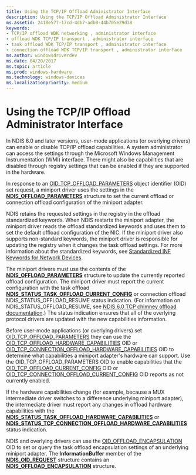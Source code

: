 ```yaml
---
title: Using the TCP/IP Offload Administrator Interface
description: Using the TCP/IP Offload Administrator Interface
ms.assetid: 2418e577-17cd-4db7-adb0-44b705e29d38
keywords:
- TCP/IP offload WDK networking , administrator interface
- offload WDK TCP/IP transport , administrator interface
- task offload WDK TCP/IP transport , administrator interface
- connection offload WDK TCP/IP transport , administrator interface
ms.author: windowsdriverdev
ms.date: 04/20/2017
ms.topic: article
ms.prod: windows-hardware
ms.technology: windows-devices
ms.localizationpriority: medium
---
```


# Using the TCP/IP Offload Administrator Interface





In NDIS 6.0 and later versions, user-mode applications (or overlying drivers) can enable or disable TCP/IP offload capabilities. A system administrator can access the settings through the Microsoft Windows Management Instrumentation (WMI) interface. There might also be capabilities that are disabled through registry settings that can be enabled if they are supported in the hardware.

In response to an [OID\_TCP\_OFFLOAD\_PARAMETERS](https://msdn.microsoft.com/library/windows/hardware/ff569807) object identifier (OID) set request, a miniport driver uses the settings in the [**NDIS\_OFFLOAD\_PARAMETERS**](https://msdn.microsoft.com/library/windows/hardware/ff566706) structure to set the current offload or connection offload configuration of the miniport adapter.

NDIS retains the requested settings in the registry in the offload standardized keywords. When NDIS restarts the miniport adapter, the miniport driver reads the offload standardized keywords and uses them to set the default offload configuration of the NIC. If the miniport driver also supports non-standard keywords, the miniport driver is responsible for updating the registry when it changes the task offload settings. For more information about the standardized keywords, see [Standardized INF Keywords for Network Devices](standardized-inf-keywords-for-network-devices.md).

The miniport drivers must use the contents of the [**NDIS\_OFFLOAD\_PARAMETERS**](https://msdn.microsoft.com/library/windows/hardware/ff566706) structure to update the currently reported offload configuration. The miniport driver must report the current configuration with the task offload [**NDIS\_STATUS\_TASK\_OFFLOAD\_CURRENT\_CONFIG**](https://msdn.microsoft.com/library/windows/hardware/ff567424) or connection offload NDIS\_STATUS\_OFFLOAD\_RESUME status indication. (For information on NDIS\_STATUS\_OFFLOAD\_RESUME, see [NDIS 6.0 TCP chimney offload documentation](full-tcp-offload.md).) The status indication ensures that all of the overlying protocol drivers are updated with the new capabilities information.

Before user-mode applications (or overlying drivers) set [OID\_TCP\_OFFLOAD\_PARAMETERS](https://msdn.microsoft.com/library/windows/hardware/ff569807) they can use the [OID\_TCP\_OFFLOAD\_HARDWARE\_CAPABILITIES](https://msdn.microsoft.com/library/windows/hardware/ff569806) OID or [OID\_TCP\_CONNECTION\_OFFLOAD\_HARDWARE\_CAPABILITIES](https://msdn.microsoft.com/library/windows/hardware/ff569803) OID to determine what capabilities a miniport adapter's hardware can support. Use the OID\_TCP\_OFFLOAD\_PARAMETERS OID to enable capabilities that the [OID\_TCP\_OFFLOAD\_CURRENT\_CONFIG](https://msdn.microsoft.com/library/windows/hardware/ff569805) OID or [OID\_TCP\_CONNECTION\_OFFLOAD\_CURRENT\_CONFIG](https://msdn.microsoft.com/library/windows/hardware/ff569802) OID reports as not currently enabled.

If the hardware capabilities change (for example, because a MUX intermediate driver switches to a difference underlying miniport adapter), the intermediate driver must report any changes in offload hardware capabilities with the [**NDIS\_STATUS\_TASK\_OFFLOAD\_HARDWARE\_CAPABILITIES**](https://msdn.microsoft.com/library/windows/hardware/ff567425) or [**NDIS\_STATUS\_TCP\_CONNECTION\_OFFLOAD\_HARDWARE\_CAPABILITIES**](https://msdn.microsoft.com/library/windows/hardware/ff567828) status indication.

NDIS and overlying drivers can use the [OID\_OFFLOAD\_ENCAPSULATION](https://msdn.microsoft.com/library/windows/hardware/ff569762) OID to set or query the task offload encapsulation settings of an underlying miniport adapter. The **InformationBuffer** member of the [**NDIS\_OID\_REQUEST**](https://msdn.microsoft.com/library/windows/hardware/ff566710) structure contains an [**NDIS\_OFFLOAD\_ENCAPSULATION**](https://msdn.microsoft.com/library/windows/hardware/ff566702) structure.

 

 





